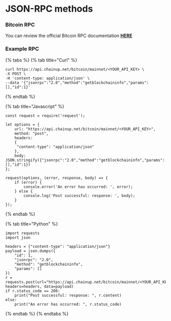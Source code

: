 # JSON-RPC methods

### Bitcoin RPC

You can review the official Bitcoin RPC documentation [**HERE**](https://developer.bitcoin.org/reference/rpc/)

### Example RPC

{% tabs %}
{% tab title="Curl" %}
```
curl https://api.chainup.net/bitcoin/mainnet/<YOUR_API_KEY> \
-X POST \
-H 'content-type: application/json' \
--data '{"jsonrpc":"2.0","method":"getblockchaininfo","params":[],"id":1}'
```
{% endtab %}

{% tab title="Javascript" %}
```
const request = require('request');

let options = {
    url: "https://api.chainup.net/bitcoin/mainnet/<YOUR_API_KEY>",
    method: "post",
    headers:
    { 
     "content-type": "application/json"
    },
    body: JSON.stringify({"jsonrpc":"2.0","method":"getblockchaininfo","params":[],"id":1})
};

request(options, (error, response, body) => {
    if (error) {
        console.error('An error has occurred: ', error);
    } else {
        console.log('Post successful: response: ', body);
    }
});
```
{% endtab %}

{% tab title="Python" %}
```
import requests
import json

headers = {"content-type": "application/json"}
payload = json.dumps({
    "id": 1,
    "jsonrpc": "2.0",
    "method": "getblockchaininfo",
    "params": []
})
r = requests.post(url="https://api.chainup.net/bitcoin/mainnet/<YOUR_API_KEY>", headers=headers, data=payload)
if r.status_code == 200:
    print("Post successful: response: ", r.content)
else:
    print("An error has occurred: ", r.status_code)
```
{% endtab %}
{% endtabs %}
